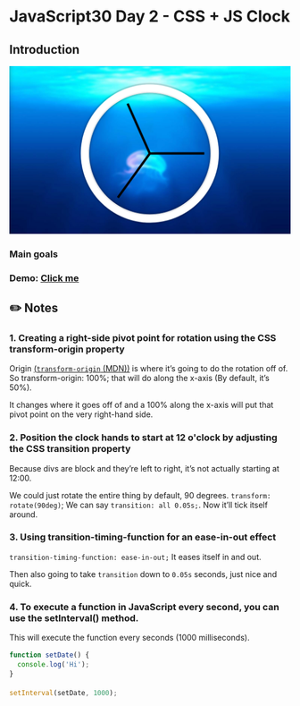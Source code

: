 # JavaScript30 Day 2 - CSS + JS Clock

## Introduction

![alt text](image-1.png)

### Main goals

### Demo: [Click me]()

## ✏️ Notes

### 1. Creating a right-side pivot point for rotation using the CSS transform-origin property

Origin [(`transform-origin` (MDN))](https://developer.mozilla.org/en-US/docs/Web/CSS/transform-origin) is where it’s going to do the rotation off of. So transform-origin: 100%; that will do along the x-axis (By default, it’s 50%).

It changes where it goes off of and a 100% along the x-axis will put that pivot point on the very right-hand side.

### 2. Position the clock hands to start at 12 o'clock by adjusting the CSS transition property

Because divs are block and they’re left to right, it’s not actually starting at 12:00.

We could just rotate the entire thing by default, 90 degrees. `transform: rotate(90deg)`;
We can say `transition: all 0.05s;`. Now it’ll tick itself around.

### 3. Using transition-timing-function for an ease-in-out effect

`transition-timing-function: ease-in-out;` It eases itself in and out.

Then also going to take `transition` down to `0.05s` seconds, just nice and quick.

### 4. To execute a function in JavaScript every second, you can use the setInterval() method.

This will execute the function every seconds (1000 milliseconds).

```JavaScript
function setDate() {
  console.log('Hi');
}

setInterval(setDate, 1000);
```
